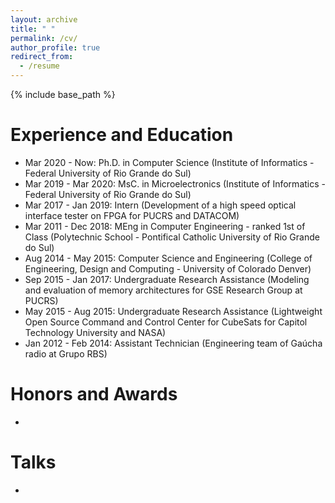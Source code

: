 ```yaml
---
layout: archive
title: " "
permalink: /cv/
author_profile: true
redirect_from:
  - /resume
---
```


{% include base_path %}

Experience and Education
======
* Mar 2020 - Now: Ph.D. in Computer Science (Institute of Informatics - Federal University of Rio Grande do Sul)
* Mar 2019 - Mar 2020: MsC. in Microelectronics (Institute of Informatics - Federal University of Rio Grande do Sul)
* Mar 2017 - Jan 2019: Intern (Development of a high speed optical interface tester on FPGA for PUCRS and DATACOM)
* Mar 2011 - Dec 2018: MEng in Computer Engineering - ranked 1st of Class (Polytechnic School - Pontifical Catholic University of Rio Grande do Sul)
* Aug 2014 - May 2015: Computer Science and Engineering (College of Engineering, Design and Computing - University of Colorado Denver)
* Sep 2015 - Jan 2017: Undergraduate Research Assistance (Modeling and evaluation of memory architectures for GSE Research Group at PUCRS)
* May 2015 - Aug 2015: Undergraduate Research Assistance (Lightweight Open Source Command and Control Center for CubeSats for Capitol Technology University and NASA)
* Jan 2012 - Feb 2014: Assistant Technician (Engineering team of Gaúcha radio at Grupo RBS)

Honors and Awards
======
* 

Talks
======
* 

